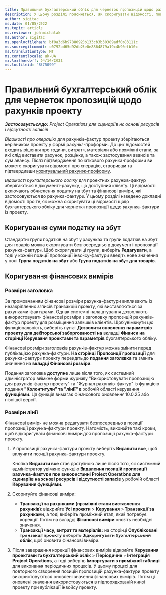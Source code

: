 ```yaml
---
title: Правильний бухгалтерський облік для чернеток пропозицій щодо рахунків проекту
description: У цьому розділі пояснюється, як скоригувати відомості, пов’язані з бухгалтерським обліком для чернеток пропозицій рахунків.
author: sigitac
ms.date: 01/05/2022
ms.topic: article
ms.reviewer: johnmichalak
ms.author: sigitac
ms.openlocfilehash: bf0a3d6b97880920b133cb3b30389adf0c83111c
ms.sourcegitcommit: c0792bd65d92db25e0e8864879a19c4b93efb10c
ms.translationtype: MT
ms.contentlocale: uk-UA
ms.lasthandoff: 04/14/2022
ms.locfileid: "8575099"
---
```

# <a name="correct-the-accounting-on-draft-project-invoice-proposals"></a>Правильний бухгалтерський облік для чернеток пропозицій щодо рахунків проекту

_**Застосовується до:** Project Operations для сценаріїв на основі ресурсів і відсутності запасів_

*Відомості про операцію* для рахунків-фактур проекту зберігаються керівником проекту у формі рахунка-проформи. До цих відомостей входить рішення про години, витрати, матеріали або проміжні етапи, за які слід виставити рахунок, розцінки, а також застосування авансів та сум авансу. Після підтвердження початкового рахунка-проформи ви можете скоригувати відомості про операцію, створивши та підтвердивши [коригувальний рахунок-проформу](../proforma-invoicing/corrective-invoices.md).

*Відомості бухгалтерського обліку* для проектних рахунків-фактур зберігаються в документі-рахунку, що доступний клієнту. Ці відомості включають обчислення податку на збут та фінансові виміри, які застосовуються до рахунка-фактури. У цьому розділі наведено докладні відомості про те, як можна скоригувати ці відомості щодо бухгалтерського обліку для чернетки пропозиції щодо рахунка-фактури із проекту.

## <a name="adjust-sales-tax"></a>Коригування суми податку на збут

Стандартні групи податків на збут у рахунках та групи податків на збут для товарів можна скоригувати безпосередньо в документі-пропозиції рахунка-фактури. Щоб скоригувати ці групи, виберіть **Редагувати**, а тоді у кожній позиції пропозиції інвойсу-фактури введіть нове значення у полі **Група податків на збут** або **Група податків на збут для товарів**.

## <a name="adjust-financial-dimensions"></a>Коригування фінансових вимірів

### <a name="header-dimensions"></a>Розміри заголовка

За промовчанням фінансові розміри рахунка-фактури випливають із незакріплених записів транзакцій проекту, які виставляються за рахунками-фактурами. Однак системні налаштування дозволяють використовувати фінансові розміри в заголовку пропозицій рахунків-фактур проекту для розміщення залишків клієнтів. Щоб увімкнути цю функціональність, виберіть пункт **Дозволити оновлення параметрів проекту для дебіторської заборгованості** **на** вкладці **Фінанси на сторінці Керування проектами та параметрів** бухгалтерського обліку.

Фінансові розміри заголовків рахунків-фактур можна змінити перед публікацією рахунка-фактури. **На сторінці Пропозиції пропозиції** для рахунка-фактури проекту перейдіть до **подання заголовка** та змініть значення на **вкладці Фінансові розміри**.

Подання заголовка **доступне** лише після того, як системний адміністратор ввімкне форми журналу "Використовувати пропозицію для рахунків-фактур проекту" та "Журнал рахунків-фактур" із функцією подання **"Колонтитули" та "лінії" в** робочій області керування **функціями**. Ця функція вимагає фінансового оновлення 10.0.25 або пізнішої версії.

### <a name="line-dimensions"></a>Розміри лінії

Фінансові виміри не можна редагувати безпосередньо в позиції пропозиції рахунка-фактури проекту. Натомість, виконайте такі кроки, щоб відкоригувати фінансові виміри для пропозиції рахунка-фактури проекту.

1. У пропозиції рахунка-фактури проекту виберіть **Видалити все**, щоб вилучити позиції рахунка-фактури проекту.

    Кнопка **Видалити все** стає доступною лише після того, як системний адміністратор увімкне функцію **Видалення позицій пропозиції рахунка-фактури при використанні Project Operations для сценаріїв на основі ресурсів і відсутності запасів** у робочій області **Керування функціями**.

2. Скоригуйте фінансові виміри:

    - **Транзакції за рахунками (проміжні етапи виставлення рахунків):** відкрийте **Усі проекти** \> **Керування** \> **Транзакції за рахунками**, а тоді виберіть проміжний етап, який потребує корекції. Потім на вкладці **Фінансові виміри** оновіть необхідні значення.
    - **Транзакції часу, витрат та матеріалів:** на сторінці **Опубліковані транзакції проекту** виберіть **Відкоригувати бухгалтерський облік**, щоб оновити фінансові виміри.

3. Після завершення корекції фінансових вимірів відкрийте **Керування проектами та бухгалтерський облік** \> **Періодичне** \> **Інтеграція Project Operations**, а тоді виберіть **Імпортувати з проміжної таблиці** для виконання періодичних процесів. У цьому процесі для повторного створення позицій пропозицій рахунка-фактури проекту використовуються оновлені значення фінансових вимірів. Потім ці оновлені значення використовуються в підпорядкованій книзі проекту при публікації інвойсу проекту.
